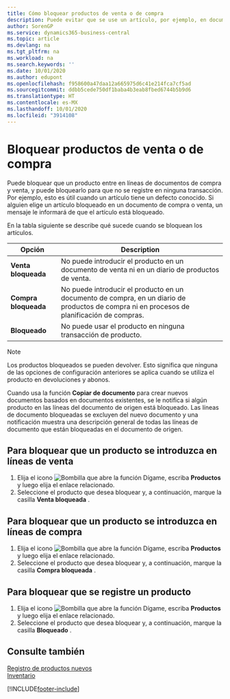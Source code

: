 ```yaml
---
title: Cómo bloquear productos de venta o de compra
description: Puede evitar que se use un artículo, por ejemplo, en documentos de compra o venta.
author: SorenGP
ms.service: dynamics365-business-central
ms.topic: article
ms.devlang: na
ms.tgt_pltfrm: na
ms.workload: na
ms.search.keywords: ''
ms.date: 10/01/2020
ms.author: edupont
ms.openlocfilehash: f958600a47daa12a665975d6c41e214fca7cf5ad
ms.sourcegitcommit: ddbb5cede750df1baba4b3eab8fbed6744b5b9d6
ms.translationtype: HT
ms.contentlocale: es-MX
ms.lasthandoff: 10/01/2020
ms.locfileid: "3914108"
---
```

# <a name="block-items-from-sales-or-purchasing"></a>Bloquear productos de venta o de compra
Puede bloquear que un producto entre en líneas de documentos de compra y venta, y puede bloquearlo para que no se registre en ninguna transacción. Por ejemplo, esto es útil cuando un artículo tiene un defecto conocido. Si alguien elige un artículo bloqueado en un documento de compra o venta, un mensaje le informará de que el artículo está bloqueado.

En la tabla siguiente se describe qué sucede cuando se bloquean los artículos.  

|Opción|Description|  
|--------------------|------------|  
|**Venta bloqueada**|No puede introducir el producto en un documento de venta ni en un diario de productos de venta.|  
|**Compra bloqueada**|No puede introducir el producto en un documento de compra, en un diario de productos de compra ni en procesos de planificación de compras.|  
|**Bloqueado**|No puede usar el producto en ninguna transacción de producto.|  

> [!NOTE]
> Los productos bloqueados se pueden devolver. Esto significa que ninguna de las opciones de configuración anteriores se aplica cuando se utiliza el producto en devoluciones y abonos.

Cuando usa la función **Copiar de documento** para crear nuevos documentos basados en documentos existentes, se le notifica si algún producto en las líneas del documento de origen está bloqueado. Las líneas de documento bloqueadas se excluyen del nuevo documento y una notificación muestra una descripción general de todas las líneas de documento que están bloqueadas en el documento de origen.

## <a name="to-block-an-item-from-being-entered-on-sales-lines"></a>Para bloquear que un producto se introduzca en líneas de venta  
1.  Elija el icono ![Bombilla que abre la función Dígame](media/ui-search/search_small.png "Dígame qué desea hacer"), escriba **Productos** y luego elija el enlace relacionado.  
2.  Seleccione el producto que desea bloquear y, a continuación, marque la casilla **Venta bloqueada** .  

## <a name="to-block-an-item-from-being-entered-on-purchase-lines"></a>Para bloquear que un producto se introduzca en líneas de compra  
1.  Elija el icono ![Bombilla que abre la función Dígame](media/ui-search/search_small.png "Dígame qué desea hacer"), escriba **Productos** y luego elija el enlace relacionado.  
2.  Seleccione el producto que desea bloquear y, a continuación, marque la casilla **Compra bloqueada** .  

## <a name="to-block-an-item-from-being-posted"></a>Para bloquear que se registre un producto
1. Elija el icono ![Bombilla que abre la función Dígame](media/ui-search/search_small.png "Dígame qué desea hacer"), escriba **Productos** y luego elija el enlace relacionado.
2. Seleccione el producto que desea bloquear y, a continuación, marque la casilla **Bloqueado** .

## <a name="see-also"></a>Consulte también  
[Registro de productos nuevos](inventory-how-register-new-items.md)  
[Inventario](inventory-manage-inventory.md)  


[!INCLUDE[footer-include](includes/footer-banner.md)]